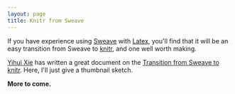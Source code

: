 ```yaml
---
layout: page
title: Knitr from Sweave
---
```


If you have experience using [Sweave](http://leisch.userweb.mwn.de/Sweave/) with
[Latex](http://www.latex-project.org), you'll find that it will be an
easy transition from Sweave to [knitr](http://yihui.name/knitr/), and
one well worth making.

[Yihui Xie](http://yihui.name/) has written a great document on the
[Transition from Sweave to knitr](http://yihui.name/knitr/demo/sweave/). Here,
I'll just give a thumbnail sketch.

**More to come.**
